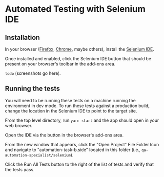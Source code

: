 # Automated Testing with Selenium IDE

## Installation

In your browser ([Firefox](https://addons.mozilla.org/en-US/firefox/addon/selenium-ide/), [Chrome](https://chrome.google.com/webstore/detail/selenium-ide/mooikfkahbdckldjjndioackbalphokd), maybe others), install the [Selenium IDE](https://www.selenium.dev/downloads/).

Once installed and enabled, click the Selenium IDE button that should be present on your browser's toolbar in the add-ons area.

`todo` (screenshots go here).

## Running the tests

You will need to be running these tests on a machine running the environment in dev mode. To run these tests against a production build, change the location in the Selenium IDE to point to the target site.

From the top level directory, run `yarn start` and the app should open in your web browser.

Open the IDE via the button in the browser's add-ons area.

From the new window that appears, click the "Open Project" File Folder Icon and navigate to "automation-task-b.side" located in this folder (i.e., `qa-automation-specialist/selenium`).

Click the Run All Tests button to the right of the list of tests and verify that the tests pass.
